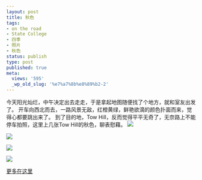 ```yaml
---
layout: post
title: 秋色
tags:
- on the road
- State College
- 四季
- 照片
- 秋色
status: publish
type: post
published: true
meta:
  views: '595'
  _wp_old_slug: '%e7%a7%8b%e8%89%b2-2'
---
```

今天阳光灿烂，中午决定出去走走，于是拿起地图随便找了个地方，就和室友出发了。
开车向西北而去，一路风景无敌，红橙黄绿，鲜艳欲滴的颜色扑面而来，觉得心都要跳出来了。
到了目的地，Tow Hill，反而觉得平平无奇了，无奈路上不能停车拍照，这里上几张Tow Hill的秋色，聊表慰藉。
![](http://lh4.google.com/MaZhaorong/RxwFxAuHIDI/AAAAAAAAA-E/uHj3HYy9CHA/DSCF0126.JPG?imgmax=512)
 
![](http://lh6.google.com/MaZhaorong/RxwFaguHH-I/AAAAAAAAA9Y/_EAHwJd3ZgA/DSCF0110.JPG?imgmax=512)


![](http://lh3.google.com/MaZhaorong/RxwFowuHIBI/AAAAAAAAA9w/Lnzs-JPaLj8/DSCF0118.JPG?imgmax=512)


![](http://lh4.google.com/MaZhaorong/RxwGoAuHIMI/AAAAAAAAA_Y/LSyqksISYdo/DSCN0349.JPG?imgmax=512)

<a href="http://picasaweb.google.com/MaZhaorong/20071021TowHill" target="_blank">更多在这里</a>